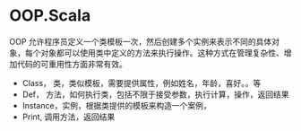 # OOP.Scala 
OOP 允许程序员定义一个类模板一次，然后创建多个实例来表示不同的具体对象，每个对象都可以使用类中定义的方法来执行操作。这种方式在管理复杂性、增加代码的可重用性方面非常有效。
- Class，   类，类似模板，需要提供属性，例如姓名，年龄，喜好。。等
- Def，     方法，如何执行类，包括不限于接受参数，执行计算，操作，返回结果
- Instance，实例，根据类提供的模板来构造一个案例，
- Print,    调用方法，返回结果

